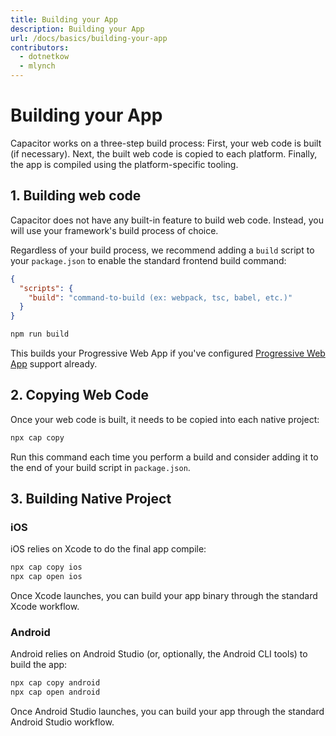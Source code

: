 ```yaml
---
title: Building your App 
description: Building your App
url: /docs/basics/building-your-app
contributors:
  - dotnetkow
  - mlynch
---
```


# Building your App

<p class="intro">Capacitor works on a three-step build process: First, your web code is built (if necessary). Next, the built web code is copied to each platform. Finally, the app is compiled using the platform-specific tooling.</p>

## 1. Building web code

Capacitor does not have any built-in feature to build web code. Instead, you will use your framework's build process of choice.

Regardless of your build process, we recommend adding a `build` script to your `package.json` to enable the standard frontend
build command:

```json
{
  "scripts": {
    "build": "command-to-build (ex: webpack, tsc, babel, etc.)"
  }
}
```


```bash
npm run build
```

This builds your Progressive Web App if you've configured <a href="/docs/basics/progressive-web-app">Progressive Web App</a> support already.

## 2. Copying Web Code

Once your web code is built, it needs to be copied into each native project:

```bash
npx cap copy
```

Run this command each time you perform a build and consider adding it to the end of your build script in `package.json`.

## 3. Building Native Project

### iOS

iOS relies on Xcode to do the final app compile:

```bash
npx cap copy ios
npx cap open ios
```

Once Xcode launches, you can build your app binary through the standard Xcode workflow.

### Android

Android relies on Android Studio (or, optionally, the Android CLI tools) to build the app:

```bash
npx cap copy android
npx cap open android
```

Once Android Studio launches, you can build your app through the standard Android Studio workflow.
